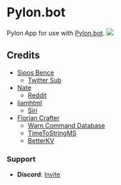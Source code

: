 # Pylon.bot
Pylon App for use with [Pylon.bot](https://Pylon.bot).
![](https://raw.githubusercontent.com/New-Horizon-Network/Pylon-Bot/master/images/Screenshot_2020-11-01_02-25-13.png)

## Credits

 - [Sipos Bence ](https://github.com/Sickae/)
    - [Twitter Sub](https://github.com/Sickae/pylon-twitter-sub)
 - [Nate](https://github.com/kai-low256/)
    - [Reddit](https://discord.com/channels/530557949098065930/695065184615792710/797328463961915394)
 - [liamhtml](https://github.com/liamhtml)
    - [Siri](https://discord.com/channels/530557949098065930/695065184615792710/813451541616001075)
 - [Florian Crafter](https://github.com/FlorianStrobl)
     - [Warn Command Database](https://github.com/FlorianStrobl/Discord-Pylon-Bot/blob/master/Scripts/Functions/WarnCommandWDatabase.ts)
     - [TimeToStringMS](https://github.com/FlorianStrobl/Discord-Pylon-Bot/blob/master/Scripts/Functions/TimeStringToMS.ts)
     - [BetterKV](https://github.com/FlorianStrobl/Discord-Pylon-Bot/blob/master/Scripts/BetterKV/betterKV.ts)

### Support

 - **Discord**: [Invite](https://discord.gg/hC6Bbtj)